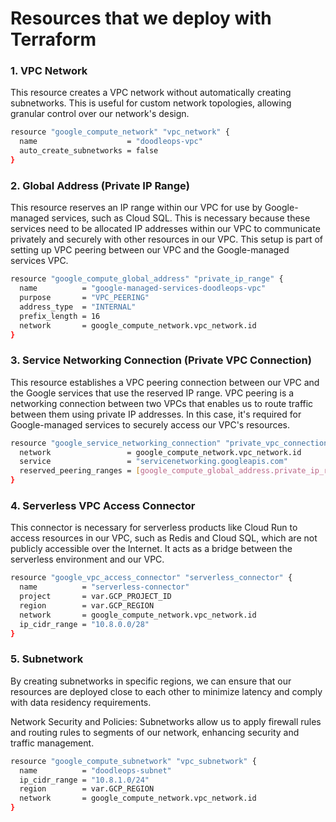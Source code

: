 # Resources that we deploy with Terraform

### 1. VPC Network

This resource creates a VPC network without automatically creating subnetworks. 
This is useful for custom network topologies, allowing granular control over 
our network's design.
```bash
resource "google_compute_network" "vpc_network" {
  name                    = "doodleops-vpc"
  auto_create_subnetworks = false
}
```

### 2. Global Address (Private IP Range)

This resource reserves an IP range within our VPC for use by Google-managed 
services, such as Cloud SQL. This is necessary because these services need to be 
allocated IP addresses within our VPC to communicate privately and securely with 
other resources in our VPC. This setup is part of setting up VPC peering between 
our VPC and the Google-managed services VPC.

```bash
resource "google_compute_global_address" "private_ip_range" {
  name          = "google-managed-services-doodleops-vpc"
  purpose       = "VPC_PEERING"
  address_type  = "INTERNAL"
  prefix_length = 16
  network       = google_compute_network.vpc_network.id
}
```

### 3. Service Networking Connection (Private VPC Connection)

This resource establishes a VPC peering connection between our VPC and the Google
services that use the reserved IP range. VPC peering is a networking connection 
between two VPCs that enables us to route traffic between them using private IP 
addresses. In this case, it's required for Google-managed services to securely 
access our VPC's resources.

```bash
resource "google_service_networking_connection" "private_vpc_connection" {
  network                 = google_compute_network.vpc_network.id
  service                 = "servicenetworking.googleapis.com"
  reserved_peering_ranges = [google_compute_global_address.private_ip_range.name]
}
```

### 4. Serverless VPC Access Connector

This connector is necessary for serverless products like Cloud Run to access 
resources in our VPC, such as Redis and Cloud SQL, which are not publicly
accessible over the Internet. It acts as a bridge between the serverless 
environment and our VPC.

```bash
resource "google_vpc_access_connector" "serverless_connector" {
  name          = "serverless-connector"
  project       = var.GCP_PROJECT_ID
  region        = var.GCP_REGION
  network       = google_compute_network.vpc_network.id
  ip_cidr_range = "10.8.0.0/28"
}
```

### 5. Subnetwork

By creating subnetworks in specific regions, we can ensure that our resources 
are deployed close to each other to minimize latency and comply with data 
residency requirements.

Network Security and Policies: Subnetworks allow us to apply firewall rules and 
routing rules to segments of our network, enhancing security and traffic 
management.

```bash
resource "google_compute_subnetwork" "vpc_subnetwork" {
  name          = "doodleops-subnet"
  ip_cidr_range = "10.8.1.0/24"
  region        = var.GCP_REGION
  network       = google_compute_network.vpc_network.id
}
```